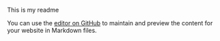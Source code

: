 This is my readme

You can use the [editor on GitHub](https://github.com/blumunky/intrepid/edit/main/README.md) to maintain and preview the content for your website in Markdown files.
